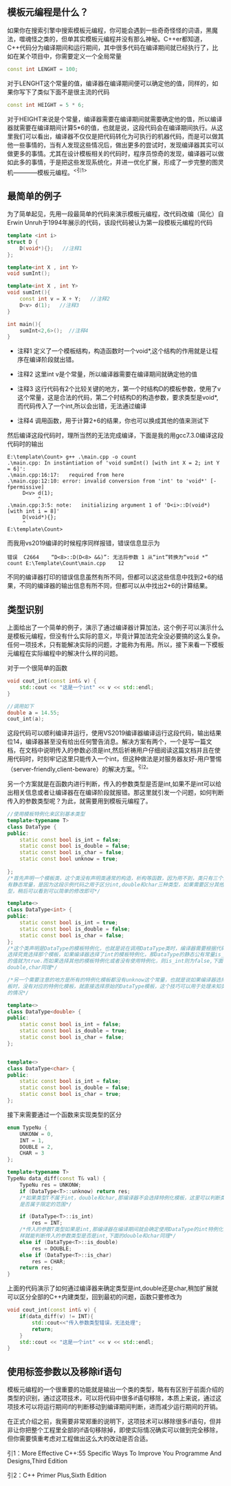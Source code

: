 ## 模板元编程是什么？

如果你在搜索引擎中搜索模板元编程，你可能会遇到一些奇奇怪怪的词语，黑魔法，噬魂怪之类的，但单其实模板元编程并没有那么神秘。C++er都知道，C++代码分为编译期间和运行期间，其中很多代码在编译期间就已经执行了，比如在某个项目中，你需要定义一个全局常量
```c++
const int LENGHT = 100;
```
对于LENGHT这个常量的值，编译器在编译期间便可以确定他的值，同样的，如果你写下了类似下面不是很主流的代码
```c++
const int HEIGHT = 5 * 6;
```
对于HEIGHT来说是个常量，编译器需要在编译期间就需要确定他的值，所以编译器就需要在编译期间计算5*6的值，也就是说，这段代码会在编译期间执行。从这里我们可以看出，编译器不仅仅是把代码转化为可执行的机器代码，而是可以做其他一些事情的，当有人发现这些情况后，做出更多的尝试时，发现编译器其实可以做更多的事情。尤其在设计模板相关的代码时，程序员惊奇的发现，编译器可以做如此多的事情，于是把这些发现系统化，并进一优化扩展，形成了一步完整的图灵机————模板元编程。<sup><引1></sup>

## 最简单的例子

为了简单起见，先用一段最简单的代码来演示模板元编程，改代码改编（简化）自Erwin Unruh于1994年展示的代码，该段代码被认为第一段模板元编程的代码
```c++
template <int i> 
struct D {
    D(void*){};   //注释1
};

template<int X , int Y> 
void sumInt();

template<int X , int Y>
void sumInt(){
    const int v = X + Y;   //注释2
    D<v> d(1);   //注释3
}

int main(){
    sumInt<2,6>();  //注释4
}
```
+ 注释1 定义了一个模板结构，构造函数时一个void*,这个结构的作用就是让程序在编译阶段就出错。

+ 注释2 这里int v是个常量，所以编译器需要在编译期间就确定他的值

+ 注释3 这行代码有2个比较关键的地方，第一个时结构D的模板参数，使用了v这个常量，这是合法的代码，第二个时结构D的构造参数，要求类型是void*,而代码传入了一个int,所以会出错，无法通过编译

+ 注释4 调用函数，用于计算2+6的结果，你也可以换成其他的值来测试下

然后编译这段代码时，理所当然的无法完成编译，下面是我的用gcc7.3.0编译这段代码时的输出
```shell
E:\template\Count> g++ .\main.cpp -o count
.\main.cpp: In instantiation of 'void sumInt() [with int X = 2; int Y = 6]':
.\main.cpp:16:17:   required from here
.\main.cpp:12:10: error: invalid conversion from 'int' to 'void*' [-fpermissive]
     D<v> d(1);
          ^
.\main.cpp:3:5: note:   initializing argument 1 of 'D<i>::D(void*) [with int i = 8]'
     D(void*){};
     ^
E:\template\Count>
```
而我用vs2019编译的时候程序同样报错，错误信息显示为
```shell
错误	C2664	 “D<8>::D(D<8> &&)”: 无法将参数 1 从“int”转换为“void *”	count E:\Template\Count\main.cpp	12	
```
不同的编译器打印的错误信息虽然有所不同，但都可以这这些信息中找到2+6的结果，不同的编译器的输出信息有所不同，但都可以从中找出2+6的计算结果。


## 类型识别

上面给出了一个简单的例子，演示了通过编译器计算加法，这个例子可以演示什么是模板元编程，但没有什么实际的意义，毕竟计算加法完全没必要搞的这么复杂。任何一项技术，只有能解决实际的问题，才能称为有用。所以，接下来看一下模板元编程在实际编程中的解决什么样的问题。

对于一个很简单的函数
```c++
void cout_int(const int& v) {
	std::cout << "这是一个int" << v << std::endl;
}

//调用如下
double a = 14.55;
cout_int(a);
```
这段代码可以顺利编译并运行，使用VS2019编译器编译运行这段代码，输出结果位14，编译器甚至没有给出任何警告消息。解决方案有两个，一个是写一篇文档，在文档中说明传入的参数必须是int,然后祈祷用户仔细阅读这篇文档并且在使用代码时，时刻牢记这里只能传入一个int，但这种做法是对服务器友好-用户警惕（server-friendly,client-beware）的解决方案。<sup>引2<suo>。

另一个方案就是在函数内进行判断，传入的参数类型是否是int,如果不是int可以给出相关信息或者让编译器在在编译阶段就报错。那这里就引发一个问题，如何判断传入的参数类型呢？为此，就需要用到模板元编程了。
```c++
//使用模板特例化来区别基本类型
template<typename T>
class DataType {
public:
	static const bool is_int = false;
	static const bool is_double = false;
	static const bool is_char = false;
    static const bool unknow = true;
    
};
/*首先声明一个模板类，这个类没有声明类通常的构造，析构等函数，因为用不到，类只有三个公
有静态常量，是因为这段示例代码之用于区分int,double和char三种类型，如果需要区分其他类
型，稍后可以看到可以简单的修改即可*/

template<>
class DataType<int> {
public:
	static const bool is_int = true;
	static const bool is_double = false;
	static const bool is_char = false;
};
/*这个类声明是DataType的模板特例化，也就是说在调用DataType类时，编译器需要根据代码来
选择究竟选择那个模板，如果编译器选择了int的模板特例化，那DataType的静态公有常量is_int
的值就为true.而如果选择其他的模板特例化或者没有使用特例化，则is_int则为false,下面
double,char同理*/

/*另一个需要注意的地方是所有的特例化模板都没有unknow这个常量，也就是说如果编译器选择模
板时，没有对应的特例化模板，就直接选择原始的DataType模板，这个技巧可以用于处理未知类型
的情况*/

template<>
class DataType<double> {
public:
	static const bool is_int = false;
	static const bool is_double = true;
	static const bool is_char = false;
};


template<>
class DataType<char> {
public:
	static const bool is_int = false;
	static const bool is_double = false;
	static const bool is_char = true;
};
```
接下来需要通过一个函数来实现类型的区分
```c++
enum TypeNu {
	UNKONW = 0,
	INT = 1,
	DOUBLE = 2,
	CHAR = 3
};

template<typename T>
TypeNu data_diff(const T& val) {
	TypeNu res = UNKONW;
    if (DataType<T>::unknow) return res;
    /*如果类型T不属于int，double和char,那编译器不会选择特例化模板，这里可以判断类型T
	是否属于限定的范围*/

	if (DataType<T>::is_int)
		res = INT;
    /*传入的参数T类型如果是int,那编译器在编译期间就会确定使用DataType的int特例化,这
	样就能判断传入的参数类型是否是int,下面的double和char同理*/    
	else if (DataType<T>::is_double)
		res = DOUBLE;
	else if (DataType<T>::is_char)
		res = CHAR;
	return res;
}
```
上面的代码演示了如何通过编译器来确定类型是int,double还是char,稍加扩展就可以区分全部的C++内建类型，回到最初的问题，函数只要修改为
```c++
void cout_int(const int& v) {
    if(data_diff(v) != INT){
        std::cout<<"传入参数类型错误，无法处理";
        return;
    }
	std::cout << "这是一个int" << v << std::endl;
}
```

## 使用标签参数以及移除if语句

模板元编程的一个很重要的功能就是输出一个类的类型，略有有区别于前面介绍的类型的识别，通过这项技术，可以将代码中很多if语句移除，本质上来说，通过这项技术可以将运行期间if的判断移动到编译期间判断，进而减少运行期间的开销。

在正式介绍之前，我需要非常郑重的说明下，这项技术可以移除很多if语句，但并非让你把整个工程里全部的if语句移除掉，即使实际情况确实可以做到完全移除，但你需要慎重考虑对工程做出这么大的改动是否合适。


引1：More Effective C++:55 Specific Ways To Improve You Programme And Designs,Third Edition

引2：C++ Primer Plus,Sixth Edition